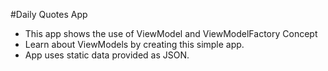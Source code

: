 #Daily Quotes App 

- This app shows the use of ViewModel and ViewModelFactory Concept
- Learn about ViewModels by creating this simple app.
- App uses static data provided as JSON.

